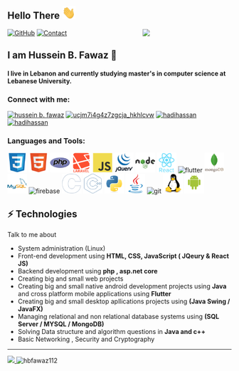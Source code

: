
<h2> Hello There <img src="https://raw.githubusercontent.com/ABSphreak/ABSphreak/master/gifs/Hi.gif" width="30px"></h2>

<img align="right" src="https://github.com/rajput2107/rajput2107/blob/master/Assets/Developer.gif" width='200'/>

[![GitHub](https://img.shields.io/badge/SUPPORT%20AT-GITHUB-blue?style=for-the-badge&logo=github)](https://github.com/hbfawaz112) 
 [![Contact](https://img.shields.io/badge/CONTACT-GMAIL-yellow?style=for-the-badge&logo=gmail&logoColor=white)](mailto:hbfawaz112@gmail.com)
 
<h2>I am Hussein B. Fawaz 🧔</h2>

<h4>I live in Lebanon and  currently studying master's in computer science at Lebanese University.</h4>

### Connect with me:

<a href="https://www.linkedin.com/in/hussein-b-fawaz-21a778140/" target="_blank"><img src="https://www.vectorlogo.zone/logos/linkedin/linkedin-tile.svg" alt="hussein b. fawaz" height="44" width="44" /></a>
<a href="https://www.facebook.com/profile.php?id=100011177776172" target="_blank"><img src="https://www.vectorlogo.zone/logos/facebook/facebook-official.svg" alt="ucjm7i4g4z7zgcja_hkhlcvw" height="44" width="44" /></a>
<a href="https://www.instagram.com/hbfawaz112" target="_blank"><img src="https://www.vectorlogo.zone/logos/instagram/instagram-icon.svg" alt="hadihassan" height="44" width="44" /></a>
<a href="https://wa.me/96176722357" target="_blank"><img src="https://www.vectorlogo.zone/logos/whatsapp/whatsapp-tile.svg" alt="hadihassan" height="44" width="44" /></a>
<br />

### Languages and Tools:
<p align="left">
  <img src="https://raw.githubusercontent.com/devicons/devicon/master/icons/css3/css3-original.svg" alt="css3" width="44" height="44"/>
  <img src="https://raw.githubusercontent.com/devicons/devicon/master/icons/html5/html5-original.svg" alt="html" width="44" height="44"/>
  <img src="https://raw.githubusercontent.com/devicons/devicon/master/icons/php/php-original.svg" alt="php" width="44" height="44"/>
  <img src="https://raw.githubusercontent.com/devicons/devicon/master/icons/laravel/laravel-plain-wordmark.svg" alt="Laravel" width="44" height="44"/>
  <img src="https://raw.githubusercontent.com/devicons/devicon/master/icons/javascript/javascript-original.svg" alt="javascript" width="44" height="44"/>
  <img src="https://raw.githubusercontent.com/devicons/devicon/9c6bfdb9783cdfe1018666ed76adcfd3eab6fad6/icons/jquery/jquery-original-wordmark.svg" alt="jqeury" width="44" height="44"/>
  <img src="https://raw.githubusercontent.com/devicons/devicon/master/icons/nodejs/nodejs-original-wordmark.svg" alt="Node" width="44" height="44"/>
  <img src="https://raw.githubusercontent.com/devicons/devicon/master/icons/react/react-original-wordmark.svg" alt="react" width="44" height="44"/>
  <img src="https://www.vectorlogo.zone/logos/flutterio/flutterio-icon.svg" alt="flutter" width="44" height="44"/>
  <img src="https://raw.githubusercontent.com/devicons/devicon/master/icons/mongodb/mongodb-original-wordmark.svg" alt="mongodb" width="44" height="44"/>
  <img src="https://raw.githubusercontent.com/devicons/devicon/master/icons/mysql/mysql-original-wordmark.svg" alt="mysql" width="44" height="44"/>
  <img src="https://www.vectorlogo.zone/logos/firebase/firebase-icon.svg" alt="firebase" width="44" height="44"/>
  <img src="https://raw.githubusercontent.com/devicons/devicon/9c6bfdb9783cdfe1018666ed76adcfd3eab6fad6/icons/c/c-line.svg" alt="c" width="44" height="44"/>
  <img src="https://raw.githubusercontent.com/devicons/devicon/9c6bfdb9783cdfe1018666ed76adcfd3eab6fad6/icons/cplusplus/cplusplus-line.svg" alt="cpp" width="44" height="44"/>
  <img src="https://raw.githubusercontent.com/devicons/devicon/9c6bfdb9783cdfe1018666ed76adcfd3eab6fad6/icons/python/python-original.svg" alt="python" width="44" height="44"/>
 
  <img src="https://raw.githubusercontent.com/devicons/devicon/master/icons/java/java-original.svg" alt="java" width="44" height="44"/>
  <img src="https://www.vectorlogo.zone/logos/git-scm/git-scm-icon.svg" alt="git" width="44" height="44"/>
  <img src="https://raw.githubusercontent.com/devicons/devicon/master/icons/linux/linux-original.svg" alt="linux" width="44" height="44"/>
  <img src="https://raw.githubusercontent.com/devicons/devicon/master/icons/android/android-original-wordmark.svg" alt="android" width="44" height="44" />
</p>

## ⚡ Technologies
Talk to me about
- System administration (Linux)
- Front-end development using **HTML, CSS, JavaScript ( JQeury & React JS)**
- Backend development using **php , asp.net core**
- Creating big and small web projects
- Creating big and small native android development projects using **Java** and cross platform mobile applications using **Flutter**
- Creating big and small desktop apllications projects using **(Java Swing / JavaFX)**
- Managing relational and non relational database systems using **(SQL Server / MYSQL / MongoDB)**
- Solving Data structure and algorithm questions in **Java and c++**
- Basic Networking , Security and Cryptography 

<hr>

<div>
 <a href="https://github.com/DenverCoder1/github-readme-streak-stats">
    <img src="https://github-readme-streak-stats.herokuapp.com/?user=hbfawaz112&theme=dark&hide_border=true&background=0D1117&stroke=0000"/>
 </a>
 <img src="https://github-readme-stats.vercel.app/api?username=hbfawaz112&show_icons=truee&theme=radical" alt="hbfawaz112" /> 
</div> 

